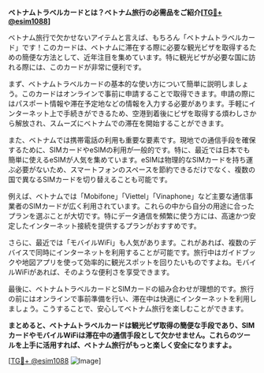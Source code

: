 **ベトナムトラベルカードとは？ベトナム旅行の必需品をご紹介[[TG💪+ @esim1088](https://t.me/s/esim1088)]**

ベトナム旅行で欠かせないアイテムと言えば、もちろん「ベトナムトラベルカード」です！このカードは、ベトナムに滞在する際に必要な観光ビザを取得するための簡便な方法として、近年注目を集めています。特に観光ビザが必要な国に訪れる際には、このカードが非常に便利です。

まず、ベトナムトラベルカードの基本的な使い方について簡単に説明しましょう。このカードはオンラインで事前に申請することで取得できます。申請の際にはパスポート情報や滞在予定地などの情報を入力する必要があります。手軽にインターネット上で手続きができるため、空港到着後にビザを取得する煩わしさから解放され、スムーズにベトナムでの滞在を開始することができます。

また、ベトナムでは携帯電話の利用も重要な要素です。現地での通信手段を確保するために、SIMカードやeSIMの利用が一般的です。特に、最近では日本でも簡単に使えるeSIMが人気を集めています。eSIMは物理的なSIMカードを持ち運ぶ必要がないため、スマートフォンのスペースを節約できるだけでなく、複数の国で異なるSIMカードを切り替えることも可能です。

例えば、ベトナムでは「Mobifone」「Viettel」「Vinaphone」など主要な通信事業者のSIMカードが広く利用されています。これらの中から自分の用途に合ったプランを選ぶことが大切です。特にデータ通信を頻繁に使う方には、高速かつ安定したインターネット接続を提供するプランがおすすめです。

さらに、最近では「モバイルWiFi」も人気があります。これがあれば、複数のデバイスで同時にインターネットを利用することが可能です。旅行中はガイドブックや地図アプリを使って効率的に観光スポットを回りたいものですよね。モバイルWiFiがあれば、そのような便利さを享受できます。

最後に、ベトナムトラベルカードとSIMカードの組み合わせが理想的です。旅行の前にはオンラインで事前準備を行い、滞在中は快適にインターネットを利用しましょう。こうすることで、安心してベトナム旅行を楽しむことができます。

**まとめると、ベトナムトラベルカードは観光ビザ取得の簡便な手段であり、SIMカードやモバイルWiFiは滞在中の通信手段として欠かせません。これらのツールを上手に活用すれば、ベトナム旅行がもっと楽しく安全になりますよ。**

[[TG💪+ @esim1088](https://t.me/s/esim1088) ![Image](https://i.postimg.cc/Y0z9fWf4/image.png)]